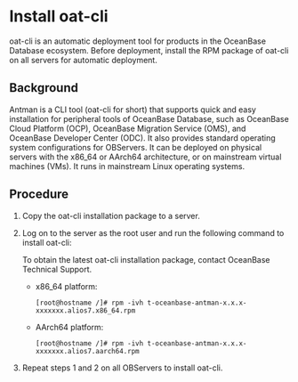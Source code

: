 # Install oat-cli

oat-cli is an automatic deployment tool for products in the OceanBase Database ecosystem. Before deployment, install the RPM package of oat-cli on all servers for automatic deployment.

## Background

Antman is a CLI tool (oat-cli for short) that supports quick and easy installation for peripheral tools of OceanBase Database, such as OceanBase Cloud Platform (OCP), OceanBase Migration Service (OMS), and OceanBase Developer Center (ODC). It also provides standard operating system configurations for OBServers. It can be deployed on physical servers with the x86_64 or AArch64 architecture, or on mainstream virtual machines (VMs). It runs in mainstream Linux operating systems.

## Procedure

1. Copy the oat-cli installation package to a server.

2. Log on to the server as the root user and run the following command to install oat-cli:

   To obtain the latest oat-cli installation package, contact OceanBase Technical Support.

   * x86_64 platform:

      ```shell
      [root@hostname /]# rpm -ivh t-oceanbase-antman-x.x.x-xxxxxxx.alios7.x86_64.rpm
      ```

   * AArch64 platform:

      ```shell
      [root@hostname /]# rpm -ivh t-oceanbase-antman-x.x.x-xxxxxxx.alios7.aarch64.rpm
      ```

3. Repeat steps 1 and 2 on all OBServers to install oat-cli.
